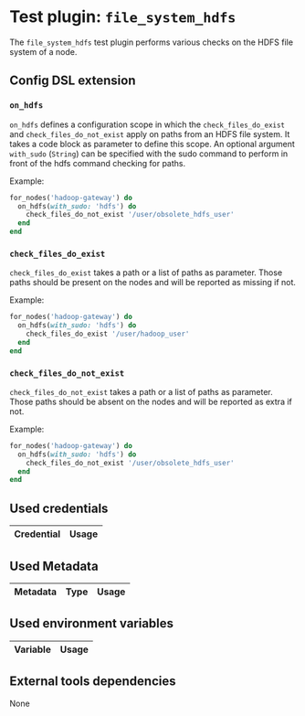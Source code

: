 # Test plugin: `file_system_hdfs`

The `file_system_hdfs` test plugin performs various checks on the HDFS file system of a node.

## Config DSL extension

### `on_hdfs`

`on_hdfs` defines a configuration scope in which the `check_files_do_exist` and `check_files_do_not_exist` apply on paths from an HDFS file system.
It takes a code block as parameter to define this scope.
An optional argument `with_sudo` (`String`) can be specified with the sudo command to perform in front of the hdfs command checking for paths.

Example:
```ruby
for_nodes('hadoop-gateway') do
  on_hdfs(with_sudo: 'hdfs') do
    check_files_do_not_exist '/user/obsolete_hdfs_user'
  end
end
```

### `check_files_do_exist`

`check_files_do_exist` takes a path or a list of paths as parameter. Those paths should be present on the nodes and will be reported as missing if not.

Example:
```ruby
for_nodes('hadoop-gateway') do
  on_hdfs(with_sudo: 'hdfs') do
    check_files_do_exist '/user/hadoop_user'
  end
end
```

### `check_files_do_not_exist`

`check_files_do_not_exist` takes a path or a list of paths as parameter. Those paths should be absent on the nodes and will be reported as extra if not.

Example:
```ruby
for_nodes('hadoop-gateway') do
  on_hdfs(with_sudo: 'hdfs') do
    check_files_do_not_exist '/user/obsolete_hdfs_user'
  end
end
```

## Used credentials

| Credential | Usage
| --- | --- |

## Used Metadata

| Metadata | Type | Usage
| --- | --- | --- |

## Used environment variables

| Variable | Usage
| --- | --- |

## External tools dependencies

None
